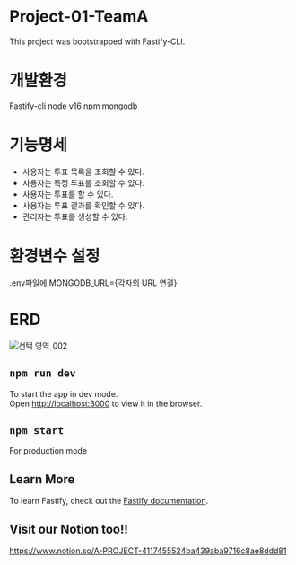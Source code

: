 # Project-01-TeamA
This project was bootstrapped with Fastify-CLI.

# 개발환경
Fastify-cli node v16 npm mongodb

# 기능명세

- 사용자는 투표 목록을 조회할 수 있다.
- 사용자는 특정 투표를 조회할 수 있다.
- 사용자는 투표를 할 수 있다.
- 사용자는 투표 결과를 확인할 수 있다.
- 관리자는 투표를 생성할 수 있다.

# 환경변수 설정
.env파일에 MONGODB_URL={각자의 URL 연결}

# ERD
![선택 영역_002](https://user-images.githubusercontent.com/97926040/157052775-367cf296-9a7f-4963-a605-1019d597a612.png)


## `npm run dev`

To start the app in dev mode.\
Open [http://localhost:3000](http://localhost:3000) to view it in the browser.

## `npm start`

For production mode


## Learn More

To learn Fastify, check out the [Fastify documentation](https://www.fastify.io/docs/latest/).

## Visit our Notion too!!
https://www.notion.so/A-PROJECT-4117455524ba439aba9716c8ae8ddd81